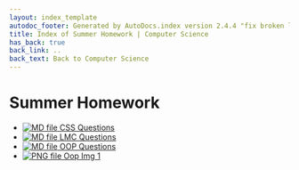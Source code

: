 ```yaml
---
layout: index_template
autodoc_footer: Generated by AutoDocs.index version 2.4.4 "fix broken link for 'C' filetype" ⓒ Starwort, 2020
title: Index of Summer Homework | Computer Science
has_back: true
back_link: ..
back_text: Back to Computer Science
---
```


# **Summer Homework**

- [![MD file](https://img.icons8.com/windows/512/03dac6/regular-document.png) CSS Questions](./CSS_Questions.html)
- [![MD file](https://img.icons8.com/windows/512/03dac6/regular-document.png) LMC Questions](./LMC_Questions.html)
- [![MD file](https://img.icons8.com/windows/512/03dac6/regular-document.png) OOP Questions](./OOP_Questions.html)
- [![PNG file](https://img.icons8.com/windows/512/03dac6/image-document.png) Oop Img 1](./oop_img_1.png)
